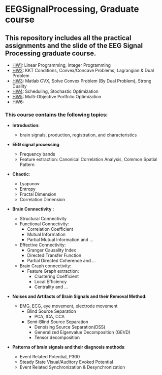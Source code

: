 # EEGSignalProcessing, Graduate course
## This repository includes all the practical assignments and the slide of the EEG Signal Processing graduate course.


- [HW1](https://github.com/arhp78/EEGSignalProcessing/tree/main/HW1_prac): Linear Programming, Integer Programming
- [HW2]([https://github.com/arhp78/EEGSignalProcessing/tree/main/HW2_Prac]): KKT Conditions, Convex/Concave Problems, Lagrangian & Dual Problem
- [HW3](https://github.com/arhp78/EEGSignalProcessing/tree/main/HW3_Prac): Matlab CVX, Solve Convex Problem (By Dual Problem), Strong Duality
- [HW4](https://github.com/arhp78/EEGSignalProcessing/tree/main/HW4_Prac): Scheduling, Stochastic Optimization
- [HW5](https://github.com/arhp78/EEGSignalProcessing/tree/main/HW5_Prac): Multi-Objective Portfolio Optimization
- [HW6](https://github.com/arhp78/EEGSignalProcessing/tree/main/HW6_Prac): 

### This course contains the following topics:

- **Introduction**:
  - brain signals, production, registration, and characteristics
- **EEG signal processing**:
  - Frequency bands
  - Feature extraction: Canonical Correlation Analysis, Common Spatial Pattern
- **Chaotic**:
  - Lyapunov
  - Entropy
  - Fractal Dimension
  - Correlation Dimension
- **Brain Connectivity** :
    - Structural Connectivity
    - Functional Connectivity:
       - Correlation Coefficient
       - Mutual Information
       - Partial Mutual Information and …
    - Effective Connectivity:
        - Granger Causality Index
        - Directed Transfer Function
        - Partial Directed Coherence and …
    -  Brain Graph connectivity:
        - Feature Graph extraction:
            - Clustering Coefficient
            - Local Efficiency
            - Centrality and …

- **Noises and Artifacts of Brain Signals and their Removal Method**:
  - EMG, ECG, eye movement, electrode movement
    - Blind Source Separation 
      - PCA, ICA, CCA 
    - Semi-Blind Source Separation 
      - Denoising Source Separation(DSS)
      - Generalized Eigenvalue Decomposition (GEVD)
      - Tensor decomposition 
- **Patterns of brain signals and their diagnosis methods**:
    - Event Related Potential, P300
    - Steady State Visual/Auditory Evoked Potential
    - Event Related Synchronization & Desynchronization

